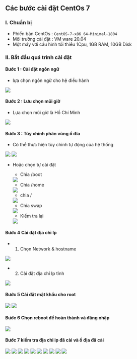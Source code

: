 ## Các bước cài đặt CentOs 7
### I. Chuẩn bị
- Phiển bản CentOs : `CentOS-7-x86_64-Minimal-1804`
- Môi trường cài đặt : VM ware 20.04
- Một máy với cấu hình tối thiểu 1Cpu, 1GB RAM, 10GB Disk
### II. Bắt đầu quá trình cài đặt
#### Bước 1 : Cài đặt ngôn ngữ 
- lựa chọn ngôn ngữ cho hệ điều hành 
<img src="../img/ce3.png">

#### Bước 2 : Lưu chọn mũi giờ 
- Lựa chọn mũi giờ là Hồ Chí Minh
<img src="../img/ce4.png">

#### Bước 3 : Tùy chỉnh phân vùng ổ đĩa
- Có thể thực hiện tùy chỉnh tự động của hệ thống
<img src="../img/ce5.png">
<img src="../img/ce6.png">

- Hoặc chọn tự cài đặt
    + Chia /boot
    <img src="../img/ce7.png">

    + Chia /home
    <img src="../img/ce5.png">

    + chia /
    <img src="../img/ce6.png">

    + Chia swap 
    <img src="../img/ce7.png">

    + Kiểm tra lại 
    <img src="../img/ce8.png">

#### Bước 4 Cài đặt địa chỉ Ip 
- 1. Chọn Network & hostname
<img src="../img/ce9.png">


- 2. Cài đặt địa chỉ Ip tĩnh 
<img src="../img/ce10.png">

#### Bước 5 Cài đặt mật khẩu cho root
<img src="../img/ce11.png">
<img src="../img/ce12.png">


#### Bước 6 Chọn reboot để hoàn thành và đăng nhập
<img src="../img/ce13.png">

#### Bước 7 kiểm tra địa chỉ ip đã cài và ổ địa đã cài
<img src="../img/ce14.png">
<img src="../img/ce15.png">
<img src="../img/ce16.png">
<img src="../img/ce17.png">
<img src="../img/ce18.png">
<img src="../img/ce19.png">
<img src="../img/ce20.png">
<img src="../img/ce21.png">
<img src="../img/ce22.png">
<img src="../img/ce23.png">

